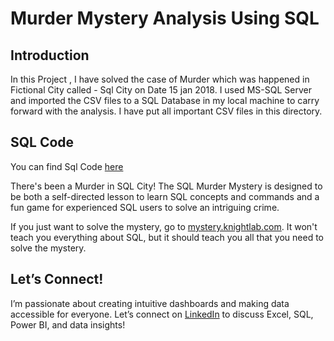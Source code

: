 # Murder Mystery Analysis Using SQL

## Introduction
In this Project , I have solved the case of Murder which was happened in Fictional City called - Sql City on Date 15 jan 2018. 
I used MS-SQL Server and imported the CSV files to a SQL Database in my local machine to carry forward with the analysis. 
I have put all important CSV files in this directory.

## SQL Code
You can find Sql Code [here](https://github.com/pawar03/Murder-Mystery-Analysis--SQL/blob/adc07be51c558ca9cae2cacb5c6da945ce01cb1b/Murder%20Mystery%20Case%20Study/SQL%20Murder%20Mystery.sql)

There's been a Murder in SQL City! The SQL Murder Mystery is designed to be both a self-directed lesson to learn SQL concepts and commands and a fun game for experienced SQL users to solve an intriguing crime.

If you just want to solve the mystery, go to [mystery.knightlab.com](https://mystery.knightlab.com). It won't teach you everything about SQL, but it should teach you all that you need to solve the mystery. 

## Let’s Connect!
I’m passionate about creating intuitive dashboards and making data accessible for everyone. Let’s connect on [LinkedIn](https://www.linkedin.com/in/pooja-pawar-92086217a) to discuss Excel, SQL, Power BI, and data insights!
